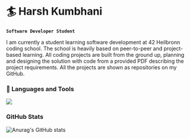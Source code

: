 <!-- ## Hi there 👋 -->

<!--
**harshkumbhani/harshkumbhani** is a ✨ _special_ ✨ repository because its `README.md` (this file) appears on your GitHub profile.

Here are some ideas to get you started:

- 🔭 I’m currently working on ...
- 🌱 I’m currently learning ...
- 👯 I’m looking to collaborate on ...
- 🤔 I’m looking for help with ...
- 💬 Ask me about ...
- 📫 How to reach me: ...
- 😄 Pronouns: ...
- ⚡ Fun fact: ...
-->

# 🏄 Harsh Kumbhani

**`Software Developer Student`**

I am currently a student learning software development at 42 Heilbronn coding school. The school is heavily based on peer-to-peer and project-based learning. All coding projects are built from the ground up, planning and designing the solution with code from a provided PDF describing the project requirements. All the projects are shown as repositories on my GitHub.

### 🧰 Languages and Tools

<p align="left">
  <a href="https://skillicons.dev">
    <img src="https://skillicons.dev/icons?i=git,cpp,c,django,bash,docker,neovim,vscode,github" />
  </a>
</p>

### GitHub Stats

![Anurag's GitHub stats](https://github-readme-stats.vercel.app/api?username=harshkumbhani&show_icons=true&theme=tokyonight)